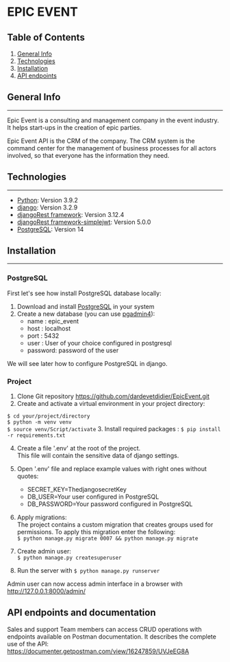 # EPIC EVENT
 

## Table of Contents
1. [General Info](#general-info)
2. [Technologies](#technologies)
3. [Installation](#installation)
5. [API endpoints](#API-endpoints-and-documentation)

## General Info
***
Epic Event is a consulting and management company in the event industry. It helps start-ups in the creation of epic parties.

Epic Event API is the CRM of the company.
The CRM system is the command center for the management of business processes for all actors involved, so that everyone has the information they need.

## Technologies
***

* [Python](https://www.python.org/): Version 3.9.2 
* [django](https://www.djangoproject.com/): Version 3.2.9
* [djangoRest framework](https://www.django-rest-framework.org/): Version 3.12.4
* [djangoRest framework-simplejwt](https://django-rest-framework-simplejwt.readthedocs.io/): Version 5.0.0
* [PostgreSQL](https://www.postgresql.org/): Version 14

## Installation
***
### PostgreSQL
First let's see how install PostgreSQL database locally:

1. Download and install [PostgreSQL](https://www.postgresql.org/) in your system
2. Create a new database (you can use [pgadmin4](https://www.pgadmin.org/)):
   * name : epic_event
   * host : localhost
   * port : 5432
   * user : User of your choice configured in postgresql
   * password: password of the user


We will see later how to configure PostgreSQL in django.

### Project

1. Clone Git repository <https://github.com/dardevetdidier/EpicEvent.git>
2. Create and activate a virtual environment in your project directory:

`$ cd your/project/directory`\
`$ python -m venv venv`\
`$ source venv/Script/activate`
3. Install required packages : `$ pip install -r requirements.txt`


4. Create a file '.env' at the root of the project.\
This file will contain the sensitive data of django settings.


5. Open '.env' file and replace example values with right ones without quotes:

   * SECRET_KEY=ThedjangosecretKey
   * DB_USER=Your user configured in PostgreSQL
   * DB_PASSWORD=Your password configured in PostgreSQL
   

6. Apply migrations:\
The project contains a custom migration that creates groups used for permissions.
To apply this migration enter the following:\
`$ python manage.py migrate 0007 && python manage.py migrate`


7. Create admin user:\
`$ python manage.py createsuperuser`


8. Run the server with `$ python manage.py runserver`

Admin user can now access admin interface in a browser with <http://127.0.0.1:8000/admin/>


## API endpoints and documentation

Sales and support Team members can access CRUD operations with endpoints available on Postman documentation. It describes the 
complete use of the API:
<https://documenter.getpostman.com/view/16247859/UVJeEG8A>


